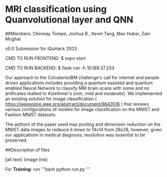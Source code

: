 # MRI classification using Quanvolutional layer and QNN
##Members: Chinmay Tompe, Joshua B., Kevin Tang, Max Huber, Zain Mughal.

v0.0 Submission for iQuHack 2023

CMD TO RUN FRONTEND:
$ expo start

CMD TO RUN BACKEND:
$ flask run -h 10.189.37.233

Our approach to the ColvalentxIBM challenge'c call for internet and people driven applications includes providing a quantum assisted and quantum enabled Neural Network to classify MRI brain scans with some and no artificates realted to Alzeihmer's (non, mild and moderate). We implemented an existing solution for image classification ( https://ieeexplore.ieee.org/abstract/document/9643516 ) that reviews various configurations of models for image classfication on the MNIST and Fashion MNIST datasets.

The authors of the paper used max pooling and dimension reduction on the MNIST data images to redeuce it down to 14x14 from 28x28, however, given our applicationn in medical diagnosis, resolution was essential to be preserved. 

##Description of files

[alt text] (image link)

For **Training**: run  '''bash python run.py '''



